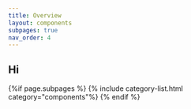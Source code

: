 ```yaml
---
title: Overview
layout: components
subpages: true
nav_order: 4
---
```


## Hi

{%if page.subpages %}
  {% include category-list.html category="components"%}
{% endif %}
